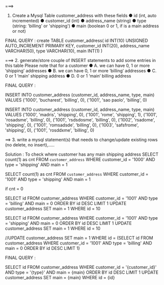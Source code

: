 ===>
1. Create a Mysql Table customer_address with these fields
● id (int, auto incremented)
● customer_id (int)
● address_name (string)
● type (string: 'billing' or 'shipping')
● main (boolean 0 or 1, if is a main address or not)

FINAL QUERY : create TABLE customer_address( id INT(10) UNSIGNED AUTO_INCREMENT PRIMARY KEY, customer_id INT(20), address_name VARCHAR(50), type VARCHAR(10), main INT(1) )

===> 
2. generate/store couple of INSERT statements to add some entries in this table
Please note that for a customer
● A. we can have 0, 1 or more ‘shipping’ addresses
● B. we can have 0, 1 or more ‘billing’ addresses
● C. 0 or 1 ‘main’ shipping address
● D. 0 or 1 ‘main’ billing address

FINAL QUERY : 

INSERT INTO customer_address (customer_id, address_name, type, main) VALUES ('1000', 'bucharest', 'billing', 0),  ('1001', 'sao paolo', 'billing', 0)

INSERT INTO customer_address (customer_id, address_name, type, main) VALUES ('1000', 'madris', 'shipping', 0),  ('1001', 'rome', 'shipping', 1),  ('1001', 'rosadsme', 'billing', 0),  ('1001', 'rsdsdosme', 'billing', 0),  ('1002', 'rsadome', 'shipping', 0),  ('1001', 'romsadsde', 'billing', 0),  ('1003', 'safsfrome', 'shipping', 0),  ('1001', 'rosddxme', 'billing', 0)

==>
3. write a mysql statement(s) that needs to change/update existing rows (no delete, no insert),.....

Solution :
To check where customer has any main shipping address
SELECT count(1)  as cnt FROM `customer_address` WHERE customer_id = '1000' AND type = 'shipping' AND main = 1

SELECT count(1)  as cnt FROM `customer_address` WHERE customer_id = '1001' AND type = 'shipping' AND main = 1 

if cnt = 0

SELECT id FROM customer_address WHERE customer_id = '1001' AND type = 'billing' AND main = 0 ORDER BY id DESC LIMIT 1
UPDATE customer_address SET main = 1 WHERE id = 10


SELECT id FROM customer_address WHERE customer_id = '1001' AND type = 'shipping' AND main = 0 ORDER BY id DESC LIMIT 1
UPDATE customer_address SET main = 1 WHERE id = 10

//UPDATE customer_address SET main = 1 WHERE id = (SELECT id FROM customer_address WHERE customer_id = '1001' AND type = 'billing' AND main = 0 ORDER BY id DESC LIMIT 1)

FINAL QUERY : 

SELECT id FROM customer_address WHERE customer_id = '{customer_id}' AND type = '{type}' AND main = {main} ORDER BY id DESC LIMIT 1
UPDATE customer_address SET main = {main} WHERE id = {id}





